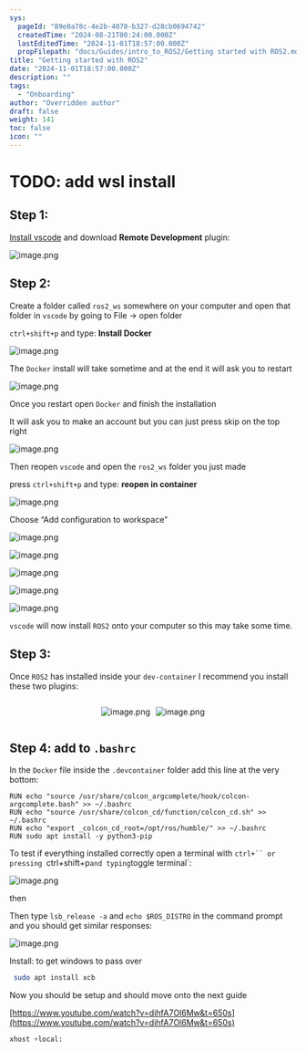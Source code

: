 ```yaml
---
sys:
  pageId: "89e0a78c-4e2b-4070-b327-d28cb0694742"
  createdTime: "2024-08-21T00:24:00.000Z"
  lastEditedTime: "2024-11-01T18:57:00.000Z"
  propFilepath: "docs/Guides/intro_to_ROS2/Getting started with ROS2.md"
title: "Getting started with ROS2"
date: "2024-11-01T18:57:00.000Z"
description: ""
tags:
  - "Onboarding"
author: "Overridden author"
draft: false
weight: 141
toc: false
icon: ""
---
```


# TODO: add wsl install

## Step 1:

[Install vscode](https://code.visualstudio.com/download) and download **Remote Development** plugin:

![image.png](https://prod-files-secure.s3.us-west-2.amazonaws.com/d518164a-d88e-44d1-a4ee-3adb3bd8bce0/efb52993-1881-4a40-b95e-6f020334f022/image.png?X-Amz-Algorithm=AWS4-HMAC-SHA256&X-Amz-Content-Sha256=UNSIGNED-PAYLOAD&X-Amz-Credential=ASIAZI2LB466SNGEMFAG%2F20250404%2Fus-west-2%2Fs3%2Faws4_request&X-Amz-Date=20250404T003850Z&X-Amz-Expires=3600&X-Amz-Security-Token=IQoJb3JpZ2luX2VjEJD%2F%2F%2F%2F%2F%2F%2F%2F%2F%2FwEaCXVzLXdlc3QtMiJHMEUCIQCa7e1PBlmf7HEPc%2BDcD%2BDTgfG9HgLMZMvQB%2BIOAELEBgIgd%2FuVM8LPHIACuWHzmCcMmxk7bT0rjQ0feKemMertvdYqiAQI%2Bf%2F%2F%2F%2F%2F%2F%2F%2F%2F%2FARAAGgw2Mzc0MjMxODM4MDUiDAmehSfwhnq2EEksXCrcA%2FbkhQI2rFstkBtG9SKNJsHDd0%2FUnKMoFKnWshtGMw9gWglJWdv7XZelaLz8J2HihTXFXO7QwA6GKzndyCcF04MawC6aIYu6nvzuE05dZlD6upr2jBJsQE%2FL4WAbWUtBmRrwTQzDbe3ZMXt4v0yuq19bjj2iVT5gM9YZE%2B9QSFZjLeV2qcog4N4nWRYLvCUWammxhPfZAbyQgH6WCxCI5enoO0Nvmn0VeNPvId61f1ckgavXJkhPq%2ByiCmrGijUhIBVDU3ogc0NehZs9QHhS5rL1Ga5lOkOwzCuowFNvvSq5iK5ZzUAlak18tHzRSeWf%2FSfR3jJ2KlaDr9IUVbo2ujrsZ4rM6LMh981xdcLRbizvRbx2JpPrgiUNn2Phg1kzV7bKot2Qho8Ux3%2ButnSWHtyKdih8XNW%2BrbqpYqibmstN%2BArCUAZk56c8n90GTsOisS1VbFrwC9vY1bMJLzLv7mQFuZLRHs5NFtlPrbQ8y7Jj94ThTcqrFMMYKmHVt86gJR8FsMOQ3PCl7qVbR3ZD3YLaAT5fWDCNRQBgi4Qdo9A1pZMTpRpI%2FzEf3lR3Dd5sA4FBRSQcs0%2FYMehVm7KLa3fIrc2nnL%2B%2BZYRqJ8tjhCtQ0fHX%2FJMGzEfPmjTrMPy5vL8GOqUBL3QR4YI3ux96oEdbPz6xsTEwvQBBoKKZDCRwmGqHF6NvdfPOi6I98AdSVaIiaucNOqQulKpvuf9AVkwuRQQWx7qy4P4GZIbVq5BWPRY7Mlcb8xfuhGXyVIMWxLWNW8wQ6KRg1%2BViy5m923yndtHRQ6LuZe9SdENm0nlEwpqHlXbBanK9R6GBr0pNjDlQXGV4Yu8i0uRGV8P5rho5at7hvbIlMO6U&X-Amz-Signature=275c2cad2eb5ff2714e01dd862c1ca5e4f4e0488b451b19a038b5675c4bb3125&X-Amz-SignedHeaders=host&x-id=GetObject)

## Step 2:

Create a folder called `ros2_ws` somewhere on your computer and open that folder in `vscode` by going to File → open folder 

`ctrl+shift+p` and type: **Install Docker**

![image.png](https://prod-files-secure.s3.us-west-2.amazonaws.com/d518164a-d88e-44d1-a4ee-3adb3bd8bce0/2269dc0e-1cd5-47ff-bceb-c04ad9b2eab0/image.png?X-Amz-Algorithm=AWS4-HMAC-SHA256&X-Amz-Content-Sha256=UNSIGNED-PAYLOAD&X-Amz-Credential=ASIAZI2LB466SNGEMFAG%2F20250404%2Fus-west-2%2Fs3%2Faws4_request&X-Amz-Date=20250404T003850Z&X-Amz-Expires=3600&X-Amz-Security-Token=IQoJb3JpZ2luX2VjEJD%2F%2F%2F%2F%2F%2F%2F%2F%2F%2FwEaCXVzLXdlc3QtMiJHMEUCIQCa7e1PBlmf7HEPc%2BDcD%2BDTgfG9HgLMZMvQB%2BIOAELEBgIgd%2FuVM8LPHIACuWHzmCcMmxk7bT0rjQ0feKemMertvdYqiAQI%2Bf%2F%2F%2F%2F%2F%2F%2F%2F%2F%2FARAAGgw2Mzc0MjMxODM4MDUiDAmehSfwhnq2EEksXCrcA%2FbkhQI2rFstkBtG9SKNJsHDd0%2FUnKMoFKnWshtGMw9gWglJWdv7XZelaLz8J2HihTXFXO7QwA6GKzndyCcF04MawC6aIYu6nvzuE05dZlD6upr2jBJsQE%2FL4WAbWUtBmRrwTQzDbe3ZMXt4v0yuq19bjj2iVT5gM9YZE%2B9QSFZjLeV2qcog4N4nWRYLvCUWammxhPfZAbyQgH6WCxCI5enoO0Nvmn0VeNPvId61f1ckgavXJkhPq%2ByiCmrGijUhIBVDU3ogc0NehZs9QHhS5rL1Ga5lOkOwzCuowFNvvSq5iK5ZzUAlak18tHzRSeWf%2FSfR3jJ2KlaDr9IUVbo2ujrsZ4rM6LMh981xdcLRbizvRbx2JpPrgiUNn2Phg1kzV7bKot2Qho8Ux3%2ButnSWHtyKdih8XNW%2BrbqpYqibmstN%2BArCUAZk56c8n90GTsOisS1VbFrwC9vY1bMJLzLv7mQFuZLRHs5NFtlPrbQ8y7Jj94ThTcqrFMMYKmHVt86gJR8FsMOQ3PCl7qVbR3ZD3YLaAT5fWDCNRQBgi4Qdo9A1pZMTpRpI%2FzEf3lR3Dd5sA4FBRSQcs0%2FYMehVm7KLa3fIrc2nnL%2B%2BZYRqJ8tjhCtQ0fHX%2FJMGzEfPmjTrMPy5vL8GOqUBL3QR4YI3ux96oEdbPz6xsTEwvQBBoKKZDCRwmGqHF6NvdfPOi6I98AdSVaIiaucNOqQulKpvuf9AVkwuRQQWx7qy4P4GZIbVq5BWPRY7Mlcb8xfuhGXyVIMWxLWNW8wQ6KRg1%2BViy5m923yndtHRQ6LuZe9SdENm0nlEwpqHlXbBanK9R6GBr0pNjDlQXGV4Yu8i0uRGV8P5rho5at7hvbIlMO6U&X-Amz-Signature=f44cfbdb1822ab5f5f84b1f5d47167ccabcd38f8bf34193fe7a5c2deb200e5ed&X-Amz-SignedHeaders=host&x-id=GetObject)

The `Docker` install will take sometime and at the end it will ask you to restart

![image.png](https://prod-files-secure.s3.us-west-2.amazonaws.com/d518164a-d88e-44d1-a4ee-3adb3bd8bce0/ed233f78-be33-4b1f-b89c-9c346c0e961e/image.png?X-Amz-Algorithm=AWS4-HMAC-SHA256&X-Amz-Content-Sha256=UNSIGNED-PAYLOAD&X-Amz-Credential=ASIAZI2LB466SNGEMFAG%2F20250404%2Fus-west-2%2Fs3%2Faws4_request&X-Amz-Date=20250404T003850Z&X-Amz-Expires=3600&X-Amz-Security-Token=IQoJb3JpZ2luX2VjEJD%2F%2F%2F%2F%2F%2F%2F%2F%2F%2FwEaCXVzLXdlc3QtMiJHMEUCIQCa7e1PBlmf7HEPc%2BDcD%2BDTgfG9HgLMZMvQB%2BIOAELEBgIgd%2FuVM8LPHIACuWHzmCcMmxk7bT0rjQ0feKemMertvdYqiAQI%2Bf%2F%2F%2F%2F%2F%2F%2F%2F%2F%2FARAAGgw2Mzc0MjMxODM4MDUiDAmehSfwhnq2EEksXCrcA%2FbkhQI2rFstkBtG9SKNJsHDd0%2FUnKMoFKnWshtGMw9gWglJWdv7XZelaLz8J2HihTXFXO7QwA6GKzndyCcF04MawC6aIYu6nvzuE05dZlD6upr2jBJsQE%2FL4WAbWUtBmRrwTQzDbe3ZMXt4v0yuq19bjj2iVT5gM9YZE%2B9QSFZjLeV2qcog4N4nWRYLvCUWammxhPfZAbyQgH6WCxCI5enoO0Nvmn0VeNPvId61f1ckgavXJkhPq%2ByiCmrGijUhIBVDU3ogc0NehZs9QHhS5rL1Ga5lOkOwzCuowFNvvSq5iK5ZzUAlak18tHzRSeWf%2FSfR3jJ2KlaDr9IUVbo2ujrsZ4rM6LMh981xdcLRbizvRbx2JpPrgiUNn2Phg1kzV7bKot2Qho8Ux3%2ButnSWHtyKdih8XNW%2BrbqpYqibmstN%2BArCUAZk56c8n90GTsOisS1VbFrwC9vY1bMJLzLv7mQFuZLRHs5NFtlPrbQ8y7Jj94ThTcqrFMMYKmHVt86gJR8FsMOQ3PCl7qVbR3ZD3YLaAT5fWDCNRQBgi4Qdo9A1pZMTpRpI%2FzEf3lR3Dd5sA4FBRSQcs0%2FYMehVm7KLa3fIrc2nnL%2B%2BZYRqJ8tjhCtQ0fHX%2FJMGzEfPmjTrMPy5vL8GOqUBL3QR4YI3ux96oEdbPz6xsTEwvQBBoKKZDCRwmGqHF6NvdfPOi6I98AdSVaIiaucNOqQulKpvuf9AVkwuRQQWx7qy4P4GZIbVq5BWPRY7Mlcb8xfuhGXyVIMWxLWNW8wQ6KRg1%2BViy5m923yndtHRQ6LuZe9SdENm0nlEwpqHlXbBanK9R6GBr0pNjDlQXGV4Yu8i0uRGV8P5rho5at7hvbIlMO6U&X-Amz-Signature=ec3a4aefd669ff47987e01c064102a3ae503bcbc2236e6e5866bf06aa1b21bf7&X-Amz-SignedHeaders=host&x-id=GetObject)

Once you restart open `Docker` and finish the installation

It will ask you to make an account but you can just press skip on the top right

![image.png](https://prod-files-secure.s3.us-west-2.amazonaws.com/d518164a-d88e-44d1-a4ee-3adb3bd8bce0/21010ad9-1659-4fd9-9f59-9932a09b2a3d/image.png?X-Amz-Algorithm=AWS4-HMAC-SHA256&X-Amz-Content-Sha256=UNSIGNED-PAYLOAD&X-Amz-Credential=ASIAZI2LB466SNGEMFAG%2F20250404%2Fus-west-2%2Fs3%2Faws4_request&X-Amz-Date=20250404T003850Z&X-Amz-Expires=3600&X-Amz-Security-Token=IQoJb3JpZ2luX2VjEJD%2F%2F%2F%2F%2F%2F%2F%2F%2F%2FwEaCXVzLXdlc3QtMiJHMEUCIQCa7e1PBlmf7HEPc%2BDcD%2BDTgfG9HgLMZMvQB%2BIOAELEBgIgd%2FuVM8LPHIACuWHzmCcMmxk7bT0rjQ0feKemMertvdYqiAQI%2Bf%2F%2F%2F%2F%2F%2F%2F%2F%2F%2FARAAGgw2Mzc0MjMxODM4MDUiDAmehSfwhnq2EEksXCrcA%2FbkhQI2rFstkBtG9SKNJsHDd0%2FUnKMoFKnWshtGMw9gWglJWdv7XZelaLz8J2HihTXFXO7QwA6GKzndyCcF04MawC6aIYu6nvzuE05dZlD6upr2jBJsQE%2FL4WAbWUtBmRrwTQzDbe3ZMXt4v0yuq19bjj2iVT5gM9YZE%2B9QSFZjLeV2qcog4N4nWRYLvCUWammxhPfZAbyQgH6WCxCI5enoO0Nvmn0VeNPvId61f1ckgavXJkhPq%2ByiCmrGijUhIBVDU3ogc0NehZs9QHhS5rL1Ga5lOkOwzCuowFNvvSq5iK5ZzUAlak18tHzRSeWf%2FSfR3jJ2KlaDr9IUVbo2ujrsZ4rM6LMh981xdcLRbizvRbx2JpPrgiUNn2Phg1kzV7bKot2Qho8Ux3%2ButnSWHtyKdih8XNW%2BrbqpYqibmstN%2BArCUAZk56c8n90GTsOisS1VbFrwC9vY1bMJLzLv7mQFuZLRHs5NFtlPrbQ8y7Jj94ThTcqrFMMYKmHVt86gJR8FsMOQ3PCl7qVbR3ZD3YLaAT5fWDCNRQBgi4Qdo9A1pZMTpRpI%2FzEf3lR3Dd5sA4FBRSQcs0%2FYMehVm7KLa3fIrc2nnL%2B%2BZYRqJ8tjhCtQ0fHX%2FJMGzEfPmjTrMPy5vL8GOqUBL3QR4YI3ux96oEdbPz6xsTEwvQBBoKKZDCRwmGqHF6NvdfPOi6I98AdSVaIiaucNOqQulKpvuf9AVkwuRQQWx7qy4P4GZIbVq5BWPRY7Mlcb8xfuhGXyVIMWxLWNW8wQ6KRg1%2BViy5m923yndtHRQ6LuZe9SdENm0nlEwpqHlXbBanK9R6GBr0pNjDlQXGV4Yu8i0uRGV8P5rho5at7hvbIlMO6U&X-Amz-Signature=2c0aaeb3221366b9d9ed4b184bec83c3c80f97c6a565d324a6dcd9adc3fdd977&X-Amz-SignedHeaders=host&x-id=GetObject)

Then reopen `vscode` and open the `ros2_ws` folder you just made

press `ctrl+shift+p` and type: **reopen in container**

![image.png](https://prod-files-secure.s3.us-west-2.amazonaws.com/d518164a-d88e-44d1-a4ee-3adb3bd8bce0/4e93b8c2-41ad-488c-8095-c74205196118/image.png?X-Amz-Algorithm=AWS4-HMAC-SHA256&X-Amz-Content-Sha256=UNSIGNED-PAYLOAD&X-Amz-Credential=ASIAZI2LB466SNGEMFAG%2F20250404%2Fus-west-2%2Fs3%2Faws4_request&X-Amz-Date=20250404T003850Z&X-Amz-Expires=3600&X-Amz-Security-Token=IQoJb3JpZ2luX2VjEJD%2F%2F%2F%2F%2F%2F%2F%2F%2F%2FwEaCXVzLXdlc3QtMiJHMEUCIQCa7e1PBlmf7HEPc%2BDcD%2BDTgfG9HgLMZMvQB%2BIOAELEBgIgd%2FuVM8LPHIACuWHzmCcMmxk7bT0rjQ0feKemMertvdYqiAQI%2Bf%2F%2F%2F%2F%2F%2F%2F%2F%2F%2FARAAGgw2Mzc0MjMxODM4MDUiDAmehSfwhnq2EEksXCrcA%2FbkhQI2rFstkBtG9SKNJsHDd0%2FUnKMoFKnWshtGMw9gWglJWdv7XZelaLz8J2HihTXFXO7QwA6GKzndyCcF04MawC6aIYu6nvzuE05dZlD6upr2jBJsQE%2FL4WAbWUtBmRrwTQzDbe3ZMXt4v0yuq19bjj2iVT5gM9YZE%2B9QSFZjLeV2qcog4N4nWRYLvCUWammxhPfZAbyQgH6WCxCI5enoO0Nvmn0VeNPvId61f1ckgavXJkhPq%2ByiCmrGijUhIBVDU3ogc0NehZs9QHhS5rL1Ga5lOkOwzCuowFNvvSq5iK5ZzUAlak18tHzRSeWf%2FSfR3jJ2KlaDr9IUVbo2ujrsZ4rM6LMh981xdcLRbizvRbx2JpPrgiUNn2Phg1kzV7bKot2Qho8Ux3%2ButnSWHtyKdih8XNW%2BrbqpYqibmstN%2BArCUAZk56c8n90GTsOisS1VbFrwC9vY1bMJLzLv7mQFuZLRHs5NFtlPrbQ8y7Jj94ThTcqrFMMYKmHVt86gJR8FsMOQ3PCl7qVbR3ZD3YLaAT5fWDCNRQBgi4Qdo9A1pZMTpRpI%2FzEf3lR3Dd5sA4FBRSQcs0%2FYMehVm7KLa3fIrc2nnL%2B%2BZYRqJ8tjhCtQ0fHX%2FJMGzEfPmjTrMPy5vL8GOqUBL3QR4YI3ux96oEdbPz6xsTEwvQBBoKKZDCRwmGqHF6NvdfPOi6I98AdSVaIiaucNOqQulKpvuf9AVkwuRQQWx7qy4P4GZIbVq5BWPRY7Mlcb8xfuhGXyVIMWxLWNW8wQ6KRg1%2BViy5m923yndtHRQ6LuZe9SdENm0nlEwpqHlXbBanK9R6GBr0pNjDlQXGV4Yu8i0uRGV8P5rho5at7hvbIlMO6U&X-Amz-Signature=b7c5d5f7aa906cdb5cb9c440f044ffb659b3828dc3dca99d6b016de491b90eb0&X-Amz-SignedHeaders=host&x-id=GetObject)

Choose “Add configuration to workspace”

![image.png](https://prod-files-secure.s3.us-west-2.amazonaws.com/d518164a-d88e-44d1-a4ee-3adb3bd8bce0/9560b282-5060-4989-ba37-97e7b2c22476/image.png?X-Amz-Algorithm=AWS4-HMAC-SHA256&X-Amz-Content-Sha256=UNSIGNED-PAYLOAD&X-Amz-Credential=ASIAZI2LB466SNGEMFAG%2F20250404%2Fus-west-2%2Fs3%2Faws4_request&X-Amz-Date=20250404T003850Z&X-Amz-Expires=3600&X-Amz-Security-Token=IQoJb3JpZ2luX2VjEJD%2F%2F%2F%2F%2F%2F%2F%2F%2F%2FwEaCXVzLXdlc3QtMiJHMEUCIQCa7e1PBlmf7HEPc%2BDcD%2BDTgfG9HgLMZMvQB%2BIOAELEBgIgd%2FuVM8LPHIACuWHzmCcMmxk7bT0rjQ0feKemMertvdYqiAQI%2Bf%2F%2F%2F%2F%2F%2F%2F%2F%2F%2FARAAGgw2Mzc0MjMxODM4MDUiDAmehSfwhnq2EEksXCrcA%2FbkhQI2rFstkBtG9SKNJsHDd0%2FUnKMoFKnWshtGMw9gWglJWdv7XZelaLz8J2HihTXFXO7QwA6GKzndyCcF04MawC6aIYu6nvzuE05dZlD6upr2jBJsQE%2FL4WAbWUtBmRrwTQzDbe3ZMXt4v0yuq19bjj2iVT5gM9YZE%2B9QSFZjLeV2qcog4N4nWRYLvCUWammxhPfZAbyQgH6WCxCI5enoO0Nvmn0VeNPvId61f1ckgavXJkhPq%2ByiCmrGijUhIBVDU3ogc0NehZs9QHhS5rL1Ga5lOkOwzCuowFNvvSq5iK5ZzUAlak18tHzRSeWf%2FSfR3jJ2KlaDr9IUVbo2ujrsZ4rM6LMh981xdcLRbizvRbx2JpPrgiUNn2Phg1kzV7bKot2Qho8Ux3%2ButnSWHtyKdih8XNW%2BrbqpYqibmstN%2BArCUAZk56c8n90GTsOisS1VbFrwC9vY1bMJLzLv7mQFuZLRHs5NFtlPrbQ8y7Jj94ThTcqrFMMYKmHVt86gJR8FsMOQ3PCl7qVbR3ZD3YLaAT5fWDCNRQBgi4Qdo9A1pZMTpRpI%2FzEf3lR3Dd5sA4FBRSQcs0%2FYMehVm7KLa3fIrc2nnL%2B%2BZYRqJ8tjhCtQ0fHX%2FJMGzEfPmjTrMPy5vL8GOqUBL3QR4YI3ux96oEdbPz6xsTEwvQBBoKKZDCRwmGqHF6NvdfPOi6I98AdSVaIiaucNOqQulKpvuf9AVkwuRQQWx7qy4P4GZIbVq5BWPRY7Mlcb8xfuhGXyVIMWxLWNW8wQ6KRg1%2BViy5m923yndtHRQ6LuZe9SdENm0nlEwpqHlXbBanK9R6GBr0pNjDlQXGV4Yu8i0uRGV8P5rho5at7hvbIlMO6U&X-Amz-Signature=f4654a2ca6c6b67c314461f5b43c6d361d58945b3b78000d536a4900338f02e5&X-Amz-SignedHeaders=host&x-id=GetObject)

![image.png](https://prod-files-secure.s3.us-west-2.amazonaws.com/d518164a-d88e-44d1-a4ee-3adb3bd8bce0/2ee63f81-886b-48e8-a553-dc6e5eac99e4/image.png?X-Amz-Algorithm=AWS4-HMAC-SHA256&X-Amz-Content-Sha256=UNSIGNED-PAYLOAD&X-Amz-Credential=ASIAZI2LB466SNGEMFAG%2F20250404%2Fus-west-2%2Fs3%2Faws4_request&X-Amz-Date=20250404T003850Z&X-Amz-Expires=3600&X-Amz-Security-Token=IQoJb3JpZ2luX2VjEJD%2F%2F%2F%2F%2F%2F%2F%2F%2F%2FwEaCXVzLXdlc3QtMiJHMEUCIQCa7e1PBlmf7HEPc%2BDcD%2BDTgfG9HgLMZMvQB%2BIOAELEBgIgd%2FuVM8LPHIACuWHzmCcMmxk7bT0rjQ0feKemMertvdYqiAQI%2Bf%2F%2F%2F%2F%2F%2F%2F%2F%2F%2FARAAGgw2Mzc0MjMxODM4MDUiDAmehSfwhnq2EEksXCrcA%2FbkhQI2rFstkBtG9SKNJsHDd0%2FUnKMoFKnWshtGMw9gWglJWdv7XZelaLz8J2HihTXFXO7QwA6GKzndyCcF04MawC6aIYu6nvzuE05dZlD6upr2jBJsQE%2FL4WAbWUtBmRrwTQzDbe3ZMXt4v0yuq19bjj2iVT5gM9YZE%2B9QSFZjLeV2qcog4N4nWRYLvCUWammxhPfZAbyQgH6WCxCI5enoO0Nvmn0VeNPvId61f1ckgavXJkhPq%2ByiCmrGijUhIBVDU3ogc0NehZs9QHhS5rL1Ga5lOkOwzCuowFNvvSq5iK5ZzUAlak18tHzRSeWf%2FSfR3jJ2KlaDr9IUVbo2ujrsZ4rM6LMh981xdcLRbizvRbx2JpPrgiUNn2Phg1kzV7bKot2Qho8Ux3%2ButnSWHtyKdih8XNW%2BrbqpYqibmstN%2BArCUAZk56c8n90GTsOisS1VbFrwC9vY1bMJLzLv7mQFuZLRHs5NFtlPrbQ8y7Jj94ThTcqrFMMYKmHVt86gJR8FsMOQ3PCl7qVbR3ZD3YLaAT5fWDCNRQBgi4Qdo9A1pZMTpRpI%2FzEf3lR3Dd5sA4FBRSQcs0%2FYMehVm7KLa3fIrc2nnL%2B%2BZYRqJ8tjhCtQ0fHX%2FJMGzEfPmjTrMPy5vL8GOqUBL3QR4YI3ux96oEdbPz6xsTEwvQBBoKKZDCRwmGqHF6NvdfPOi6I98AdSVaIiaucNOqQulKpvuf9AVkwuRQQWx7qy4P4GZIbVq5BWPRY7Mlcb8xfuhGXyVIMWxLWNW8wQ6KRg1%2BViy5m923yndtHRQ6LuZe9SdENm0nlEwpqHlXbBanK9R6GBr0pNjDlQXGV4Yu8i0uRGV8P5rho5at7hvbIlMO6U&X-Amz-Signature=6c8cc46242acbee7972adc9993df0d7ff3b4441cda0a7f9d3ad6c7a33955a938&X-Amz-SignedHeaders=host&x-id=GetObject)

![image.png](https://prod-files-secure.s3.us-west-2.amazonaws.com/d518164a-d88e-44d1-a4ee-3adb3bd8bce0/ae1580b2-b048-407e-aed9-b584224a7a04/image.png?X-Amz-Algorithm=AWS4-HMAC-SHA256&X-Amz-Content-Sha256=UNSIGNED-PAYLOAD&X-Amz-Credential=ASIAZI2LB466SNGEMFAG%2F20250404%2Fus-west-2%2Fs3%2Faws4_request&X-Amz-Date=20250404T003850Z&X-Amz-Expires=3600&X-Amz-Security-Token=IQoJb3JpZ2luX2VjEJD%2F%2F%2F%2F%2F%2F%2F%2F%2F%2FwEaCXVzLXdlc3QtMiJHMEUCIQCa7e1PBlmf7HEPc%2BDcD%2BDTgfG9HgLMZMvQB%2BIOAELEBgIgd%2FuVM8LPHIACuWHzmCcMmxk7bT0rjQ0feKemMertvdYqiAQI%2Bf%2F%2F%2F%2F%2F%2F%2F%2F%2F%2FARAAGgw2Mzc0MjMxODM4MDUiDAmehSfwhnq2EEksXCrcA%2FbkhQI2rFstkBtG9SKNJsHDd0%2FUnKMoFKnWshtGMw9gWglJWdv7XZelaLz8J2HihTXFXO7QwA6GKzndyCcF04MawC6aIYu6nvzuE05dZlD6upr2jBJsQE%2FL4WAbWUtBmRrwTQzDbe3ZMXt4v0yuq19bjj2iVT5gM9YZE%2B9QSFZjLeV2qcog4N4nWRYLvCUWammxhPfZAbyQgH6WCxCI5enoO0Nvmn0VeNPvId61f1ckgavXJkhPq%2ByiCmrGijUhIBVDU3ogc0NehZs9QHhS5rL1Ga5lOkOwzCuowFNvvSq5iK5ZzUAlak18tHzRSeWf%2FSfR3jJ2KlaDr9IUVbo2ujrsZ4rM6LMh981xdcLRbizvRbx2JpPrgiUNn2Phg1kzV7bKot2Qho8Ux3%2ButnSWHtyKdih8XNW%2BrbqpYqibmstN%2BArCUAZk56c8n90GTsOisS1VbFrwC9vY1bMJLzLv7mQFuZLRHs5NFtlPrbQ8y7Jj94ThTcqrFMMYKmHVt86gJR8FsMOQ3PCl7qVbR3ZD3YLaAT5fWDCNRQBgi4Qdo9A1pZMTpRpI%2FzEf3lR3Dd5sA4FBRSQcs0%2FYMehVm7KLa3fIrc2nnL%2B%2BZYRqJ8tjhCtQ0fHX%2FJMGzEfPmjTrMPy5vL8GOqUBL3QR4YI3ux96oEdbPz6xsTEwvQBBoKKZDCRwmGqHF6NvdfPOi6I98AdSVaIiaucNOqQulKpvuf9AVkwuRQQWx7qy4P4GZIbVq5BWPRY7Mlcb8xfuhGXyVIMWxLWNW8wQ6KRg1%2BViy5m923yndtHRQ6LuZe9SdENm0nlEwpqHlXbBanK9R6GBr0pNjDlQXGV4Yu8i0uRGV8P5rho5at7hvbIlMO6U&X-Amz-Signature=a7aa8fe44f4617aa0b364baf681d33fac844431dc6ecf86d3f4943deff0c1cf4&X-Amz-SignedHeaders=host&x-id=GetObject)

![image.png](https://prod-files-secure.s3.us-west-2.amazonaws.com/d518164a-d88e-44d1-a4ee-3adb3bd8bce0/53255b28-f75e-430f-b9e3-c0ac8577e42b/image.png?X-Amz-Algorithm=AWS4-HMAC-SHA256&X-Amz-Content-Sha256=UNSIGNED-PAYLOAD&X-Amz-Credential=ASIAZI2LB466SNGEMFAG%2F20250404%2Fus-west-2%2Fs3%2Faws4_request&X-Amz-Date=20250404T003850Z&X-Amz-Expires=3600&X-Amz-Security-Token=IQoJb3JpZ2luX2VjEJD%2F%2F%2F%2F%2F%2F%2F%2F%2F%2FwEaCXVzLXdlc3QtMiJHMEUCIQCa7e1PBlmf7HEPc%2BDcD%2BDTgfG9HgLMZMvQB%2BIOAELEBgIgd%2FuVM8LPHIACuWHzmCcMmxk7bT0rjQ0feKemMertvdYqiAQI%2Bf%2F%2F%2F%2F%2F%2F%2F%2F%2F%2FARAAGgw2Mzc0MjMxODM4MDUiDAmehSfwhnq2EEksXCrcA%2FbkhQI2rFstkBtG9SKNJsHDd0%2FUnKMoFKnWshtGMw9gWglJWdv7XZelaLz8J2HihTXFXO7QwA6GKzndyCcF04MawC6aIYu6nvzuE05dZlD6upr2jBJsQE%2FL4WAbWUtBmRrwTQzDbe3ZMXt4v0yuq19bjj2iVT5gM9YZE%2B9QSFZjLeV2qcog4N4nWRYLvCUWammxhPfZAbyQgH6WCxCI5enoO0Nvmn0VeNPvId61f1ckgavXJkhPq%2ByiCmrGijUhIBVDU3ogc0NehZs9QHhS5rL1Ga5lOkOwzCuowFNvvSq5iK5ZzUAlak18tHzRSeWf%2FSfR3jJ2KlaDr9IUVbo2ujrsZ4rM6LMh981xdcLRbizvRbx2JpPrgiUNn2Phg1kzV7bKot2Qho8Ux3%2ButnSWHtyKdih8XNW%2BrbqpYqibmstN%2BArCUAZk56c8n90GTsOisS1VbFrwC9vY1bMJLzLv7mQFuZLRHs5NFtlPrbQ8y7Jj94ThTcqrFMMYKmHVt86gJR8FsMOQ3PCl7qVbR3ZD3YLaAT5fWDCNRQBgi4Qdo9A1pZMTpRpI%2FzEf3lR3Dd5sA4FBRSQcs0%2FYMehVm7KLa3fIrc2nnL%2B%2BZYRqJ8tjhCtQ0fHX%2FJMGzEfPmjTrMPy5vL8GOqUBL3QR4YI3ux96oEdbPz6xsTEwvQBBoKKZDCRwmGqHF6NvdfPOi6I98AdSVaIiaucNOqQulKpvuf9AVkwuRQQWx7qy4P4GZIbVq5BWPRY7Mlcb8xfuhGXyVIMWxLWNW8wQ6KRg1%2BViy5m923yndtHRQ6LuZe9SdENm0nlEwpqHlXbBanK9R6GBr0pNjDlQXGV4Yu8i0uRGV8P5rho5at7hvbIlMO6U&X-Amz-Signature=853c8eba58f867222c07f33362c12bcfd5dd0fbf17e33eaebfff7c4c83e169f3&X-Amz-SignedHeaders=host&x-id=GetObject)

![image.png](https://prod-files-secure.s3.us-west-2.amazonaws.com/d518164a-d88e-44d1-a4ee-3adb3bd8bce0/7c562767-5af9-4ffb-97d1-327bcdf4ee00/image.png?X-Amz-Algorithm=AWS4-HMAC-SHA256&X-Amz-Content-Sha256=UNSIGNED-PAYLOAD&X-Amz-Credential=ASIAZI2LB466SNGEMFAG%2F20250404%2Fus-west-2%2Fs3%2Faws4_request&X-Amz-Date=20250404T003850Z&X-Amz-Expires=3600&X-Amz-Security-Token=IQoJb3JpZ2luX2VjEJD%2F%2F%2F%2F%2F%2F%2F%2F%2F%2FwEaCXVzLXdlc3QtMiJHMEUCIQCa7e1PBlmf7HEPc%2BDcD%2BDTgfG9HgLMZMvQB%2BIOAELEBgIgd%2FuVM8LPHIACuWHzmCcMmxk7bT0rjQ0feKemMertvdYqiAQI%2Bf%2F%2F%2F%2F%2F%2F%2F%2F%2F%2FARAAGgw2Mzc0MjMxODM4MDUiDAmehSfwhnq2EEksXCrcA%2FbkhQI2rFstkBtG9SKNJsHDd0%2FUnKMoFKnWshtGMw9gWglJWdv7XZelaLz8J2HihTXFXO7QwA6GKzndyCcF04MawC6aIYu6nvzuE05dZlD6upr2jBJsQE%2FL4WAbWUtBmRrwTQzDbe3ZMXt4v0yuq19bjj2iVT5gM9YZE%2B9QSFZjLeV2qcog4N4nWRYLvCUWammxhPfZAbyQgH6WCxCI5enoO0Nvmn0VeNPvId61f1ckgavXJkhPq%2ByiCmrGijUhIBVDU3ogc0NehZs9QHhS5rL1Ga5lOkOwzCuowFNvvSq5iK5ZzUAlak18tHzRSeWf%2FSfR3jJ2KlaDr9IUVbo2ujrsZ4rM6LMh981xdcLRbizvRbx2JpPrgiUNn2Phg1kzV7bKot2Qho8Ux3%2ButnSWHtyKdih8XNW%2BrbqpYqibmstN%2BArCUAZk56c8n90GTsOisS1VbFrwC9vY1bMJLzLv7mQFuZLRHs5NFtlPrbQ8y7Jj94ThTcqrFMMYKmHVt86gJR8FsMOQ3PCl7qVbR3ZD3YLaAT5fWDCNRQBgi4Qdo9A1pZMTpRpI%2FzEf3lR3Dd5sA4FBRSQcs0%2FYMehVm7KLa3fIrc2nnL%2B%2BZYRqJ8tjhCtQ0fHX%2FJMGzEfPmjTrMPy5vL8GOqUBL3QR4YI3ux96oEdbPz6xsTEwvQBBoKKZDCRwmGqHF6NvdfPOi6I98AdSVaIiaucNOqQulKpvuf9AVkwuRQQWx7qy4P4GZIbVq5BWPRY7Mlcb8xfuhGXyVIMWxLWNW8wQ6KRg1%2BViy5m923yndtHRQ6LuZe9SdENm0nlEwpqHlXbBanK9R6GBr0pNjDlQXGV4Yu8i0uRGV8P5rho5at7hvbIlMO6U&X-Amz-Signature=3b58f3064c87faffa75178197971c379e8cb1bf8b75088a0b3e2164f4313d9cf&X-Amz-SignedHeaders=host&x-id=GetObject)

`vscode` will now install `ROS2` onto your computer so this may take some time.

## Step 3:

Once `ROS2` has installed inside your `dev-container` I recommend you install these two plugins:

<div style="display: flex;flex-direction: row; column-gap:10px; max-width: 630px;justify-content: center;">
<div>

![image.png](https://prod-files-secure.s3.us-west-2.amazonaws.com/d518164a-d88e-44d1-a4ee-3adb3bd8bce0/3fc3d550-5a54-4ba1-ba6b-faa01cdb7369/image.png?X-Amz-Algorithm=AWS4-HMAC-SHA256&X-Amz-Content-Sha256=UNSIGNED-PAYLOAD&X-Amz-Credential=ASIAZI2LB466UU6AWI6F%2F20250404%2Fus-west-2%2Fs3%2Faws4_request&X-Amz-Date=20250404T003854Z&X-Amz-Expires=3600&X-Amz-Security-Token=IQoJb3JpZ2luX2VjEJD%2F%2F%2F%2F%2F%2F%2F%2F%2F%2FwEaCXVzLXdlc3QtMiJHMEUCIFPDiudyjycOifUw%2BC2E31MUXXl0sECwkkpE1dY3ceG1AiEAu7UH2dg%2BEq36OU%2BHmDYrHHLtsapkbK0Y9rOcdRTv7EIqiAQI%2Bf%2F%2F%2F%2F%2F%2F%2F%2F%2F%2FARAAGgw2Mzc0MjMxODM4MDUiDE2fiTvoNz9wnOgKdSrcA1n3wUqvwD90Ew4Lo9uCRFkv5%2FGZclsn5ys4wlRcjBCHve6Hg7ykH9zqh8DN1byTv5W8BXFxuwp%2Ft%2BfUQeQ%2Fatu2eTX5%2BoZK4QwC8UD1vjxrPhZNHzFe00VcyZvVeJ5cVscJt6n7ajB6M06KmO7AAQhSTP5E0wj1v69pXCiDnm%2BE%2BRuOEj5RbOYQ0%2BlXPEcUnOym68Gp7%2FDvdRs55pkgHc7Bnu5iplaRrPqtH0kktL014ueReuMbSGKe9SWKLQSiWRiOMZhT9owWW6q4lw5o%2FLOryJKCW3VPWQeOANk%2BVZBG4BYJ4S6%2FlMRcCihtnPP%2BnXO%2BHqELwmGJcxuaJhmDERqMjbN%2F4q59IBEAe1cfnSQCZVOoFNLDVLiPSyBlgG3qYXzFMEJYrmorVG0Qh%2F5BH8TGyQLTfxZH%2FPVs9fbr1a0EYrOjafaCWDX33JXQfSu%2BFLx3QQOf8yWNgXIgu7eSosd7n8kjZ3zqzekxpQ7COiEwdW%2BOBie1l9qJVHx%2FA%2BEWy5uI3tfU3D%2FWAtKyJviluLPjg8MKNP3iO7IElu6T2FufArvsTWWYu%2FsD8cf%2Br%2FNvOjbe5LjNytjF7qtp%2FDbcEz2A5TezCWVadJmoWHw90RYuSMelc6yP9WeeKNv2MIW5vL8GOqUBWYPJZf9jpWSnPU%2Fs8RPkNI%2FIfOwfkVIGfaEJ94tjCpBa9s%2BCCslpIRTo8QJER8wOlOv1d4qWTSDc2X7h%2FwYG444fVk8MK1E%2BoXK4g%2BrJ09bWoEPxfeSjrL2fFm9X5mKNiVxSsWXiZawEMAzhabUXcjTH2BIiDUbwqCKF7gmggsxUd9tldVowLvfWV9%2BlgeFPbuUxXmdKA4574hcHHOY6nbG7HprR&X-Amz-Signature=4db1a7aa8df23d140154ffcc88b2cc166201ad10afc66f9702824d7a11d84355&X-Amz-SignedHeaders=host&x-id=GetObject)

</div>
<div>

![image.png](https://prod-files-secure.s3.us-west-2.amazonaws.com/d518164a-d88e-44d1-a4ee-3adb3bd8bce0/d994cc66-13c2-4093-a5a3-f84cf4601a82/image.png?X-Amz-Algorithm=AWS4-HMAC-SHA256&X-Amz-Content-Sha256=UNSIGNED-PAYLOAD&X-Amz-Credential=ASIAZI2LB466YEGFYGO4%2F20250404%2Fus-west-2%2Fs3%2Faws4_request&X-Amz-Date=20250404T003855Z&X-Amz-Expires=3600&X-Amz-Security-Token=IQoJb3JpZ2luX2VjEJD%2F%2F%2F%2F%2F%2F%2F%2F%2F%2FwEaCXVzLXdlc3QtMiJIMEYCIQCM%2Bq7Pxm9uSFtUmp3WttU%2BREq2s5vsRTdgo%2BBb05y6pwIhAP1tm8lDEmcDCmGIAzewCuEWZLKAPUx1vODflEpdyqZ7KogECPn%2F%2F%2F%2F%2F%2F%2F%2F%2F%2FwEQABoMNjM3NDIzMTgzODA1IgzXTkPT0kkUi4xuXd4q3APsodwF3dAPjMBGrAV8Gydz%2B69bRkqPepwoiTS7xJBxXKfqfLycCkdgHsTnsDpkdrovKnajnSOObP78FcbmHfziLqvx%2BNonNW57LBc5sg68HiPF76%2FvQdFzQ%2BxrNAbTlIL7Q1ExM%2FLar%2FVK40bwnySt2gayQ9rvCIjKgtS8iHHjYFyOzUsizOZnp6jGnElLuNyi0vWXVoe0Ao0dhiFDP2b8RYpJZzsPdnYguIDZWrJRrt6O%2FHMtP%2F5DNf0gcNF%2F42KWNd%2F60tZnkeFRfnkNRfOhmF7Z5YY5yDBU4d5%2BfZUbMNPLp4BCYgNIgBsISlmre%2BlbmdxMFtDvmiEVsqsLGXKHiyG11IGI2L%2BjKTQJsqdsPAZnEqzurRHB14F7ZRrcAUUMAAcxFbvrDA8n%2BM8yCosiVgpBGEXVONaGnPkK647Q3NWBs8r2PbtLwXY3IUj%2F5cPp6M7BgdG6jRGlihgEAzuHYc54n%2BU7hj4pw5boYnTU7pq5QOp%2BwgG1Os8ScgpEj%2FFr313Oc05yacgAXVmD%2FdklvFc7AmZzXqn%2FjFV%2BQX%2BAavr3YTA3jHkdq8eldy5IEyrulmtyZzmj%2B4R4D38QXEicCnf0Xqng8AwK5zRzmvdNN3FLM7StTsxOF8CRKjCOuby%2FBjqkAe7h%2BJxH27h%2BXT8LTrdSocuv6eQQyEH2KrlDRYhRkt2Ws4Hjl8AHXfqkDmCIWCSHKQjENxpAlZuR0Q3%2FC1sK7eMJe8rQx5oB3b3kR6aRP%2FAPArxyhDKgIqevtSWRreHHSFw0X%2FQm1%2F7rkr8N4tyOriQfTtQGCU7F%2B5hXrrHKPBf5WLXoCOxCWdHCsXxtgfsUc5HI3DQiTZb%2BmAXok0KDryik5VEs&X-Amz-Signature=822960acfab214919dd8c384867b76e7b7084d8d069cf219b14639c45b823391&X-Amz-SignedHeaders=host&x-id=GetObject)

</div>
</div>

## Step 4: add to `.bashrc`

In the `Docker` file inside the `.devcontainer` folder add this line at the very bottom: 

```docker
RUN echo "source /usr/share/colcon_argcomplete/hook/colcon-argcomplete.bash" >> ~/.bashrc
RUN echo "source /usr/share/colcon_cd/function/colcon_cd.sh" >> ~/.bashrc
RUN echo "export _colcon_cd_root=/opt/ros/humble/" >> ~/.bashrc
RUN sudo apt install -y python3-pip 
```

To test if everything installed correctly open a terminal with `ctrl+`` or pressing `ctrl+shift+p` and typing `toggle terminal`:

![image.png](https://prod-files-secure.s3.us-west-2.amazonaws.com/d518164a-d88e-44d1-a4ee-3adb3bd8bce0/6a4943d8-b04e-4c02-9a58-775f3384d1a5/image.png?X-Amz-Algorithm=AWS4-HMAC-SHA256&X-Amz-Content-Sha256=UNSIGNED-PAYLOAD&X-Amz-Credential=ASIAZI2LB466SNGEMFAG%2F20250404%2Fus-west-2%2Fs3%2Faws4_request&X-Amz-Date=20250404T003850Z&X-Amz-Expires=3600&X-Amz-Security-Token=IQoJb3JpZ2luX2VjEJD%2F%2F%2F%2F%2F%2F%2F%2F%2F%2FwEaCXVzLXdlc3QtMiJHMEUCIQCa7e1PBlmf7HEPc%2BDcD%2BDTgfG9HgLMZMvQB%2BIOAELEBgIgd%2FuVM8LPHIACuWHzmCcMmxk7bT0rjQ0feKemMertvdYqiAQI%2Bf%2F%2F%2F%2F%2F%2F%2F%2F%2F%2FARAAGgw2Mzc0MjMxODM4MDUiDAmehSfwhnq2EEksXCrcA%2FbkhQI2rFstkBtG9SKNJsHDd0%2FUnKMoFKnWshtGMw9gWglJWdv7XZelaLz8J2HihTXFXO7QwA6GKzndyCcF04MawC6aIYu6nvzuE05dZlD6upr2jBJsQE%2FL4WAbWUtBmRrwTQzDbe3ZMXt4v0yuq19bjj2iVT5gM9YZE%2B9QSFZjLeV2qcog4N4nWRYLvCUWammxhPfZAbyQgH6WCxCI5enoO0Nvmn0VeNPvId61f1ckgavXJkhPq%2ByiCmrGijUhIBVDU3ogc0NehZs9QHhS5rL1Ga5lOkOwzCuowFNvvSq5iK5ZzUAlak18tHzRSeWf%2FSfR3jJ2KlaDr9IUVbo2ujrsZ4rM6LMh981xdcLRbizvRbx2JpPrgiUNn2Phg1kzV7bKot2Qho8Ux3%2ButnSWHtyKdih8XNW%2BrbqpYqibmstN%2BArCUAZk56c8n90GTsOisS1VbFrwC9vY1bMJLzLv7mQFuZLRHs5NFtlPrbQ8y7Jj94ThTcqrFMMYKmHVt86gJR8FsMOQ3PCl7qVbR3ZD3YLaAT5fWDCNRQBgi4Qdo9A1pZMTpRpI%2FzEf3lR3Dd5sA4FBRSQcs0%2FYMehVm7KLa3fIrc2nnL%2B%2BZYRqJ8tjhCtQ0fHX%2FJMGzEfPmjTrMPy5vL8GOqUBL3QR4YI3ux96oEdbPz6xsTEwvQBBoKKZDCRwmGqHF6NvdfPOi6I98AdSVaIiaucNOqQulKpvuf9AVkwuRQQWx7qy4P4GZIbVq5BWPRY7Mlcb8xfuhGXyVIMWxLWNW8wQ6KRg1%2BViy5m923yndtHRQ6LuZe9SdENm0nlEwpqHlXbBanK9R6GBr0pNjDlQXGV4Yu8i0uRGV8P5rho5at7hvbIlMO6U&X-Amz-Signature=5b883e4ba3f044c5f26e275a04cc6d5693678b9c51678c6521c3a2f990b217a8&X-Amz-SignedHeaders=host&x-id=GetObject)

then 

Then type `lsb_release -a` and `echo $ROS_DISTRO` in the command prompt and you should get similar responses:

![image.png](https://prod-files-secure.s3.us-west-2.amazonaws.com/d518164a-d88e-44d1-a4ee-3adb3bd8bce0/3e635dec-a805-4e85-8b9e-d000e5b71a4e/image.png?X-Amz-Algorithm=AWS4-HMAC-SHA256&X-Amz-Content-Sha256=UNSIGNED-PAYLOAD&X-Amz-Credential=ASIAZI2LB466SNGEMFAG%2F20250404%2Fus-west-2%2Fs3%2Faws4_request&X-Amz-Date=20250404T003850Z&X-Amz-Expires=3600&X-Amz-Security-Token=IQoJb3JpZ2luX2VjEJD%2F%2F%2F%2F%2F%2F%2F%2F%2F%2FwEaCXVzLXdlc3QtMiJHMEUCIQCa7e1PBlmf7HEPc%2BDcD%2BDTgfG9HgLMZMvQB%2BIOAELEBgIgd%2FuVM8LPHIACuWHzmCcMmxk7bT0rjQ0feKemMertvdYqiAQI%2Bf%2F%2F%2F%2F%2F%2F%2F%2F%2F%2FARAAGgw2Mzc0MjMxODM4MDUiDAmehSfwhnq2EEksXCrcA%2FbkhQI2rFstkBtG9SKNJsHDd0%2FUnKMoFKnWshtGMw9gWglJWdv7XZelaLz8J2HihTXFXO7QwA6GKzndyCcF04MawC6aIYu6nvzuE05dZlD6upr2jBJsQE%2FL4WAbWUtBmRrwTQzDbe3ZMXt4v0yuq19bjj2iVT5gM9YZE%2B9QSFZjLeV2qcog4N4nWRYLvCUWammxhPfZAbyQgH6WCxCI5enoO0Nvmn0VeNPvId61f1ckgavXJkhPq%2ByiCmrGijUhIBVDU3ogc0NehZs9QHhS5rL1Ga5lOkOwzCuowFNvvSq5iK5ZzUAlak18tHzRSeWf%2FSfR3jJ2KlaDr9IUVbo2ujrsZ4rM6LMh981xdcLRbizvRbx2JpPrgiUNn2Phg1kzV7bKot2Qho8Ux3%2ButnSWHtyKdih8XNW%2BrbqpYqibmstN%2BArCUAZk56c8n90GTsOisS1VbFrwC9vY1bMJLzLv7mQFuZLRHs5NFtlPrbQ8y7Jj94ThTcqrFMMYKmHVt86gJR8FsMOQ3PCl7qVbR3ZD3YLaAT5fWDCNRQBgi4Qdo9A1pZMTpRpI%2FzEf3lR3Dd5sA4FBRSQcs0%2FYMehVm7KLa3fIrc2nnL%2B%2BZYRqJ8tjhCtQ0fHX%2FJMGzEfPmjTrMPy5vL8GOqUBL3QR4YI3ux96oEdbPz6xsTEwvQBBoKKZDCRwmGqHF6NvdfPOi6I98AdSVaIiaucNOqQulKpvuf9AVkwuRQQWx7qy4P4GZIbVq5BWPRY7Mlcb8xfuhGXyVIMWxLWNW8wQ6KRg1%2BViy5m923yndtHRQ6LuZe9SdENm0nlEwpqHlXbBanK9R6GBr0pNjDlQXGV4Yu8i0uRGV8P5rho5at7hvbIlMO6U&X-Amz-Signature=8e82bce9029cecf444192d12a3423d13db71f477c3590230d15b9eb137196645&X-Amz-SignedHeaders=host&x-id=GetObject)

Install:  to get windows to pass over

```bash
 sudo apt install xcb
```

Now you should be setup and should move onto the next guide 

[https://www.youtube.com/watch?v=dihfA7Ol6Mw&t=650s](https://www.youtube.com/watch?v=dihfA7Ol6Mw&t=650s)

```python
xhost +local:
```
